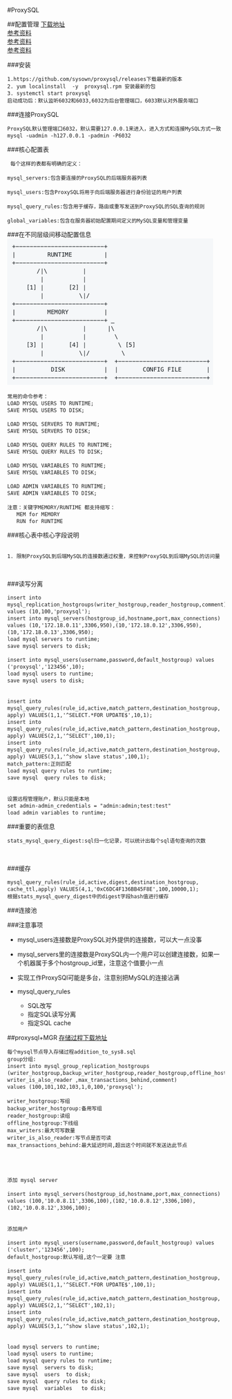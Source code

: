 #ProxySQL

##配置管理
[下载地址](https://github.com/sysown/proxysql/releases)   
[参考资料](https://github.com/sysown/proxysql)   
[参考资料](https://blog.51cto.com/sumongodb/2130453)     
[参考资料](http://idber.github.io/2018/08/28-ProxySQL%20%E5%AE%89%E8%A3%85%E9%85%8D%E7%BD%AE%E8%AF%A6%E8%A7%A3%E5%8F%8A%E8%AF%BB%E5%86%99%E5%88%86%E7%A6%BB%E3%80%81%E8%B4%9F%E8%BD%BD%E5%9D%87%E8%A1%A1.html)



###安装
```
1.https://github.com/sysown/proxysql/releases下载最新的版本
2. yum localinstall  -y  proxysql.rpm 安装最新的包
3. systemctl start proxysql
启动成功后：默认监听6032和6033,6032为后台管理端口，6033默认对外服务端口

```




###连接ProxySQL
```
ProxySQL默认管理端口6032，默认需要127.0.0.1来进入，进入方式和连接MySQL方式一致
mysql -uadmin -h127.0.0.1 -padmin -P6032
```

###核心配置表

```
 每个这样的表都有明确的定义：

mysql_servers:包含要连接的ProxySQL的后端服务器列表

mysql_users:包含ProxySQL将用于向后端服务器进行身份验证的用户列表

mysql_query_rules:包含用于缓存，路由或重写发送到ProxySQL的SQL查询的规则

global_variables:包含在服务器初始配置期间定义的MySQL变量和管理变量
```

###在不同层级间移动配置信息
![](images/19-proxysql/proxysql01.jpg)

```
常用的命令参考：
LOAD MYSQL USERS TO RUNTIME;
SAVE MYSQL USERS TO DISK;

LOAD MYSQL SERVERS TO RUNTIME;
SAVE MYSQL SERVERS TO DISK;

LOAD MYSQL QUERY RULES TO RUNTIME;
SAVE MYSQL QUERY RULES TO DISK;

LOAD MYSQL VARIABLES TO RUNTIME;
SAVE MYSQL VARIABLES TO DISK;

LOAD ADMIN VARIABLES TO RUNTIME;
SAVE ADMIN VARIABLES TO DISK;

注意：关键字MEMORY/RUNTIME 都支持缩写：
   MEM for MEMORY
   RUN for RUNTIME

```

###核心表中核心字段说明

```

1. 限制ProxySQL到后端MySQL的连接数通过权重，来控制ProxySQL到后端MySQL的访问量
    
    
```
###读写分离
```
insert into mysql_replication_hostgroups(writer_hostgroup,reader_hostgroup,comment) values (10,100,'proxysql');
insert into mysql_servers(hostgroup_id,hostname,port,max_connections) values (10,'172.18.0.11',3306,950),(10,'172.18.0.12',3306,950),(10,'172.18.0.13',3306,950);
load mysql servers to runtime;
save mysql servers to disk;

insert into mysql_users(username,password,default_hostgroup) values ('proxysql','123456',10);
load mysql users to runtime;
save mysql users to disk;


insert into mysql_query_rules(rule_id,active,match_pattern,destination_hostgroup, apply) VALUES(1,1,'^SELECT.*FOR UPDATE$',10,1);
insert into mysql_query_rules(rule_id,active,match_pattern,destination_hostgroup, apply) VALUES(2,1,'^SELECT',100,1);
insert into mysql_query_rules(rule_id,active,match_pattern,destination_hostgroup, apply) VALUES(3,1,'^show slave status',100,1);
match_pattern:正则匹配
load mysql query rules to runtime;
save mysql  query rules to disk;


设置远程管理账户，默认只能是本地
set admin-admin_credentials = "admin:admin;test:test"
load admin variables to runtime;
```
###重要的表信息
```
stats_mysql_query_digest:sql归一化记录，可以统计出每个sql语句查询的次数



```


###缓存
```
mysql_query_rules(rule_id,active,digest,destination_hostgroup, cache_ttl,apply) VALUES(4,1,'0xC6DC4F136BB45F8E',100,10000,1);  
根据stats_mysql_query_digest中的digest字段hash值进行缓存
```
###连接池



###注意事项
- mysql_users连接数是ProxySQL对外提供的连接数，可以大一点没事
- mysql_servers里的连接数是ProxySQL内一个用户可以创建连接数，如果一个机器属于多个hostgroup_id里，注意这个值要小一点
- 实现工作ProxySQl可能是多台，注意别把MySQL的连接沾满

- mysql_query_rules
	- SQL改写
	- 指定SQL读写分离
	- 指定SQL cache
	



##proxysql+MGR
[存储过程下载地址](https://github.com/zhishutech/mysql_gr_routing_check.git)  
```
每个mysql节点导入存储过程addition_to_sys8.sql
group分组:
insert into mysql_group_replication_hostgroups (writer_hostgroup,backup_writer_hostgroup,reader_hostgroup,offline_hostgroup,max_writers, writer_is_also_reader ,max_transactions_behind,comment) 
values (100,101,102,103,1,0,100,'proxysql');

writer_hostgroup:写组
backup_writer_hostgroup:备用写组
reader_hostgroup:读组
offline_hostgroup:下线组
max_writers:最大可写数量
writer_is_also_reader:写节点是否可读
max_transactions_behind:最大延迟时间,超出这个时间就不发送达此节点




添加 mysql server 

insert into mysql_servers(hostgroup_id,hostname,port,max_connections) values (100,'10.0.8.11',3306,100),(102,'10.0.8.12',3306,100),(102,'10.0.8.12',3306,100);


添加用户

insert into mysql_users(username,password,default_hostgroup) values ('cluster','123456',100);
default_hostgroup:默认写组,这个一定要 注意

insert into mysql_query_rules(rule_id,active,match_pattern,destination_hostgroup, apply) VALUES(1,1,'^SELECT.*FOR UPDATE$',100,1);
insert into mysql_query_rules(rule_id,active,match_pattern,destination_hostgroup, apply) VALUES(2,1,'^SELECT',102,1);
insert into mysql_query_rules(rule_id,active,match_pattern,destination_hostgroup, apply) VALUES(3,1,'^show slave status',102,1);


load mysql servers to runtime;
load mysql users to runtime;
load mysql query rules to runtime;
save mysql  servers to disk;
save mysql  users  to disk;
save mysql  query rules to disk;
save mysql  variables   to disk;



```
